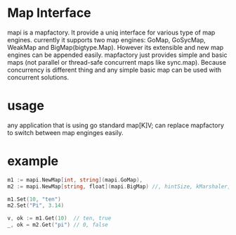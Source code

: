 # Map Interface
mapi is a mapfactory. It provide a uniq interface for various type of map engines. currently it supports two map engines: GoMap, GoSycMap, WeakMap and BigMap(bigtype.Map). However its extensible and new map engines can be appended easily. mapfactory just provides simple and basic maps (not parallel or thread-safe concurrent maps like sync.map). Because concurrency is different thing and any simple basic map can be used with concurrent solutions. 

# usage
  any application that is using go standard map[K]V; can replace mapfactory to switch between map enginges easily.

# example
```go
m1 := mapi.NewMap[int, string](mapi.GoMap),
m2 := mapi.NewMap[string, float](mapi.BigMap) //, hintSize, kMarshaler, vMarshaler, checkCollision),

m1.Set(10, "ten")
m2.Set("Pi", 3.14)

v, ok := m1.Get(10)  // ten, true
_, ok = m2.Get("pi") // 0, false 
```



